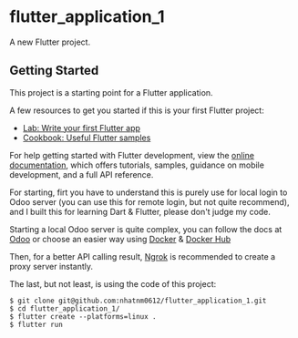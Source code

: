 # flutter_application_1

A new Flutter project.

## Getting Started

This project is a starting point for a Flutter application.

A few resources to get you started if this is your first Flutter project:

- [Lab: Write your first Flutter app](https://docs.flutter.dev/get-started/codelab)
- [Cookbook: Useful Flutter samples](https://docs.flutter.dev/cookbook)

For help getting started with Flutter development, view the
[online documentation](https://docs.flutter.dev/), which offers tutorials,
samples, guidance on mobile development, and a full API reference.

For starting, firt you have to understand this is purely use for local login to
Odoo server (you can use this for remote login, but not quite recommend), and I
built this for learning Dart & Flutter, please don't judge my code.

Starting a local Odoo server is quite complex, you can follow the docs at
[Odoo](https://odoo.com) or choose an easier way using
[Docker](https://docker.com) & [Docker Hub](https://hub.docker.com)

Then, for a better API calling result, [Ngrok](https://ngrok.com) is
recommended to create a proxy server instantly.

The last, but not least, is using the code of this project:

```
$ git clone git@github.com:nhatnm0612/flutter_application_1.git
$ cd flutter_application_1/
$ flutter create --platforms=linux .
$ flutter run
```

